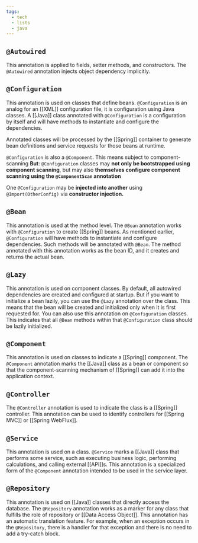 ```yaml
---
tags:
  - tech
  - lists
  - java
---
```


## `@Autowired`

This annotation is applied to fields, setter methods, and constructors. The `@Autowired` annotation injects object dependency implicitly.

## `@Configuration`

This annotation is used on classes that define beans. 
`@Configuration` is an analog for an [[XML]] configuration file, it is configuration using Java classes. 
A [[Java]] class annotated with `@Configuration` is a configuration by itself and will have methods to instantiate and configure the dependencies.

Annotated classes will be processed by the [[Spring]] container to generate bean definitions and service requests for those beans at runtime.

`@Configuration` is also a `@Component`. This means subject to component-scanning
**But**: `@Configuration` classes may **not only be bootstrapped using component scanning**, but may also **themselves configure component scanning using the `@ComponentScan` annotation**

One `@Configuration` may be **injected into another** using `@Import(OtherConfig)` via **constructor injection.**

## `@Bean`

This annotation is used at the method level. 
The `@Bean` annotation works with `@Configuration` to create [[Spring]] beans. 
As mentioned earlier, `@Configuration` will have methods to instantiate and configure dependencies. 
Such methods will be annotated with `@Bean`. 
The method annotated with this annotation works as the bean ID, and it creates and returns the actual bean.

## `@Lazy`

This annotation is used on component classes. 
By default, all autowired dependencies are created and configured at startup. 
But if you want to initialize a bean lazily, you can use the `@Lazy` annotation over the class. 
This means that the bean will be created and initialized only when it is first requested for. 
You can also use this annotation on `@Configuration` classes. 
This indicates that all `@Bean` methods within that `@Configuration` class should be lazily initialized.

## `@Component`

This annotation is used on classes to indicate a [[Spring]] component. 
The `@Component` annotation marks the [[Java]] class as a bean or component so that the component-scanning mechanism of [[Spring]] can add it into the application context.

## `@Controller`

The `@Controller` annotation is used to indicate the class is a [[Spring]] controller. 
This annotation can be used to identify controllers for [[Spring MVC]] or [[Spring WebFlux]].

## `@Service`

This annotation is used on a class. 
`@Service` marks a [[Java]] class that performs some service, such as executing business logic, performing calculations, and calling external [[API]]s. 
This annotation is a specialized form of the `@Component` annotation intended to be used in the service layer.

## `@Repository`

This annotation is used on [[Java]] classes that directly access the database. 
The `@Repository` annotation works as a marker for any class that fulfills the role of repository or [[Data Access Object]]. 
This annotation has an automatic translation feature. 
For example, when an exception occurs in the `@Repository`, there is a handler for that exception and there is no need to add a try-catch block.
